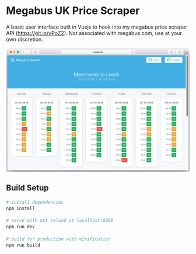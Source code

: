 # Megabus UK Price Scraper
A basic user interface built in Vuejs to hook into my megabus price scraper API (https://git.io/vPoZ2). Not associated with megabus.com, use at your own discretion.

![App preview](readme-image.jpg)

## Build Setup

``` bash
# install dependencies
npm install

# serve with hot reload at localhost:8080
npm run dev

# build for production with minification
npm run build
```
